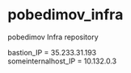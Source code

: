 # pobedimov_infra
pobedimov Infra repository

bastion_IP = 35.233.31.193  
someinternalhost_IP = 10.132.0.3
